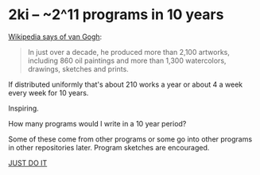 # 2ki – ~2^11 programs in 10 years

[Wikipedia says of van Gogh](https://en.wikipedia.org/wiki/Vincent_van_Gogh):

> In just over a decade, he produced more than 2,100 artworks, including 860 oil paintings and more than 1,300 watercolors, drawings, sketches and prints.

If distributed uniformly that's about 210 works a year or about 4 a week every week for 10 years.

Inspiring.

How many programs would I write in a 10 year period?

Some of these come from other programs or some go into other programs in other repositories later. Program sketches are encouraged.

[JUST DO IT](https://youtu.be/nuHfVn_cfHU)

